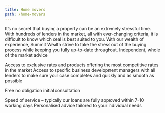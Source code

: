 ```yaml
---
title: Home movers
path: /home-movers
---
```


It’s no secret that buying a property can be an extremely stressful time. With hundreds of lenders in the market, all with ever-changing criteria, it is difficult to know which deal is best suited to you. With our wealth of experience, Summit Wealth strive to take the stress out of the buying process while keeping you fully up-to-date throughout. 
Independent, whole of the market advice

Access to exclusive rates and products offering the most competitive rates in the market
Access to specific business development managers with all lenders to make sure your case completes and quickly and as smooth as possible

Free no obligation initial consultation

Speed of service – typically our loans are fully approved within 7-10 working days 
Personalised advice tailored to your individual needs
